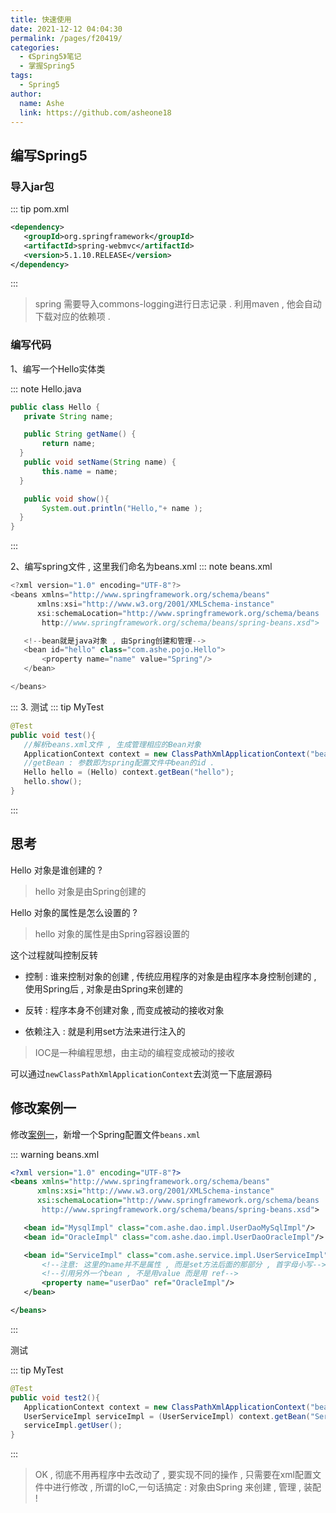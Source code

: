 ```yaml
---
title: 快速使用
date: 2021-12-12 04:04:30
permalink: /pages/f20419/
categories:
  - 《Spring5》笔记
  - 掌握Spring5
tags:
  - Spring5
author:
  name: Ashe
  link: https://github.com/asheone18
---
```


## 编写Spring5

### 导入jar包
::: tip pom.xml
```xml
<dependency>
   <groupId>org.springframework</groupId>
   <artifactId>spring-webmvc</artifactId>
   <version>5.1.10.RELEASE</version>
</dependency>
```
:::
> spring 需要导入commons-logging进行日志记录 . 利用maven , 他会自动下载对应的依赖项 .

### 编写代码

1、编写一个Hello实体类

::: note Hello.java
``` java
public class Hello {
   private String name;

   public String getName() {
       return name;
  }
   public void setName(String name) {
       this.name = name;
  }

   public void show(){
       System.out.println("Hello,"+ name );
  }
}
```
:::

2、编写spring文件 , 这里我们命名为beans.xml
::: note beans.xml
```java
<?xml version="1.0" encoding="UTF-8"?>
<beans xmlns="http://www.springframework.org/schema/beans"
      xmlns:xsi="http://www.w3.org/2001/XMLSchema-instance"
      xsi:schemaLocation="http://www.springframework.org/schema/beans
       http://www.springframework.org/schema/beans/spring-beans.xsd">

   <!--bean就是java对象 , 由Spring创建和管理-->
   <bean id="hello" class="com.ashe.pojo.Hello">
       <property name="name" value="Spring"/>
   </bean>

</beans>
```
:::
3. 测试
::: tip MyTest
```java
@Test
public void test(){
   //解析beans.xml文件 , 生成管理相应的Bean对象
   ApplicationContext context = new ClassPathXmlApplicationContext("beans.xml");
   //getBean : 参数即为spring配置文件中bean的id .
   Hello hello = (Hello) context.getBean("hello");
   hello.show();
}

```
:::

## 思考
Hello 对象是谁创建的 ?  
> hello 对象是由Spring创建的

Hello 对象的属性是怎么设置的 ?  
> hello 对象的属性是由Spring容器设置的


这个过程就叫控制反转 

- 控制 : 谁来控制对象的创建 , 传统应用程序的对象是由程序本身控制创建的 , 使用Spring后 , 对象是由Spring来创建的

- 反转 : 程序本身不创建对象 , 而变成被动的接收对象 

- 依赖注入 : 就是利用set方法来进行注入的

> IOC是一种编程思想，由主动的编程变成被动的接收

可以通过`newClassPathXmlApplicationContext`去浏览一下底层源码 

## 修改案例一

修改[案例一](/pages/965a9c/)，新增一个Spring配置文件```beans.xml```

::: warning beans.xml
```xml
<?xml version="1.0" encoding="UTF-8"?>
<beans xmlns="http://www.springframework.org/schema/beans"
      xmlns:xsi="http://www.w3.org/2001/XMLSchema-instance"
      xsi:schemaLocation="http://www.springframework.org/schema/beans
       http://www.springframework.org/schema/beans/spring-beans.xsd">

   <bean id="MysqlImpl" class="com.ashe.dao.impl.UserDaoMySqlImpl"/>
   <bean id="OracleImpl" class="com.ashe.dao.impl.UserDaoOracleImpl"/>

   <bean id="ServiceImpl" class="com.ashe.service.impl.UserServiceImpl">
       <!--注意: 这里的name并不是属性 , 而是set方法后面的那部分 , 首字母小写-->
       <!--引用另外一个bean , 不是用value 而是用 ref-->
       <property name="userDao" ref="OracleImpl"/>
   </bean>

</beans>
```
::: 

测试

::: tip MyTest
```java
@Test
public void test2(){
   ApplicationContext context = new ClassPathXmlApplicationContext("beans.xml");
   UserServiceImpl serviceImpl = (UserServiceImpl) context.getBean("ServiceImpl");
   serviceImpl.getUser();
}
```
:::
> OK , 彻底不用再程序中去改动了 , 要实现不同的操作 , 只需要在xml配置文件中进行修改 , 所谓的IoC,一句话搞定 : 对象由Spring 来创建 , 管理 , 装配 ! 

